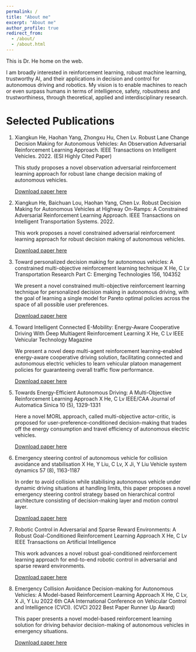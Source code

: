 ```yaml
---
permalink: /
title: "About me"
excerpt: "About me"
author_profile: true
redirect_from: 
  - /about/
  - /about.html
---
```


This is Dr. He home on the web.

I am broadly interested in reinforcement learning, robust machine learning, trustworthy AI, and their applications in decision and control for autonomous driving and robotics. My vision is to enable machines to reach or even surpass humans in terms of intelligence, safety, robustness and trustworthiness, through theoretical, applied and interdisciplinary research. 


Selected Publications
======
1. Xiangkun He, Haohan Yang, Zhongxu Hu, Chen Lv. Robust Lane Change Decision Making for Autonomous Vehicles: An Observation Adversarial Reinforcement Learning Approach. IEEE Transactions on Intelligent Vehicles. 2022. (ESI Highly Cited Paper)

    This study proposes a novel observation adversarial reinforcement learning approach for robust lane change decision making of autonomous vehicles.

    [Download paper here](https://www.researchgate.net/publication/359776714_Robust_Lane_Change_Decision_Making_for_Autonomous_Vehicles_An_Observation_Adversarial_Reinforcement_Learning_Approach)

2. Xiangkun He, Baichuan Lou, Haohan Yang, Chen Lv. Robust Decision Making for Autonomous Vehicles at Highway On-Ramps: A Constrained Adversarial Reinforcement Learning Approach. IEEE Transactions on Intelligent Transportation Systems. 2022.

    This work proposes a novel constrained adversarial reinforcement learning approach for robust decision making of autonomous vehicles.

    [Download paper here](https://www.researchgate.net/publication/369552496_Robust_Decision_Making_for_Autonomous_Vehicles_at_Highway_On-Ramps_A_Constrained_Adversarial_Reinforcement_Learning_Approach)

3. Toward personalized decision making for autonomous vehicles: A constrained multi-objective reinforcement learning technique
X He, C Lv
Transportation Research Part C: Emerging Technologies 156, 104352

    We present a novel constrained multi-objective reinforcement learning technique for personalized decision making in autonomous driving, with the goal of learning a single model for Pareto optimal policies across the space of all possible user preferences.

    [Download paper here](https://www.sciencedirect.com/science/article/abs/pii/S0968090X2300342X?via%3Dihub)

4. Toward Intelligent Connected E-Mobility: Energy-Aware Cooperative Driving With Deep Multiagent Reinforcement Learning
X He, C Lv
IEEE Vehicular Technology Magazine

    We present a novel deep multi-agent reinforcement learning-enabled energy-aware cooperative driving solution, facilitating connected and autonomous electric vehicles to learn vehicular platoon management policies for guaranteeing overall traffic flow performance.

    [Download paper here](https://www.researchgate.net/publication/372589389_Toward_Intelligent_Connected_E-Mobility_Energy-Aware_Cooperative_Driving_With_Deep_Multiagent_Reinforcement_Learning)

5. Towards Energy-Efficient Autonomous Driving: A Multi-Objective Reinforcement Learning Approach
X He, C Lv
IEEE/CAA Journal of Automatica Sinica 10 (5), 1329-1331

    Here a novel MORL approach, called multi-objective actor-critic, is proposed for user-preference-conditioned decision-making that trades off the energy consumption and travel efficiency of autonomous electric vehicles.

    [Download paper here](https://www.researchgate.net/publication/370446444_Towards_Energy-Efficient_Autonomous_Driving_A_Multi-Objective_Reinforcement_Learning_Approach)

6. Emergency steering control of autonomous vehicle for collision avoidance and stabilisation
X He, Y Liu, C Lv, X Ji, Y Liu
Vehicle system dynamics 57 (8), 1163-1187

    In order to avoid collision while stabilising autonomous vehicle under dynamic driving situations at handling limits, this paper proposes a novel emergency steering control strategy based on hierarchical control architecture consisting of decision-making layer and motion control layer.

    [Download paper here](https://www.researchgate.net/publication/328690797_Emergency_steering_control_of_autonomous_vehicle_for_collision_avoidance_and_stabilisation)
7. Robotic Control in Adversarial and Sparse Reward Environments: A Robust Goal-Conditioned Reinforcement Learning Approach
X He, C Lv
IEEE Transactions on Artificial Intelligence

    This work advances a novel robust goal-conditioned reinforcement learning approach for end-to-end robotic control in adversarial and sparse reward environments.

    [Download paper here](https://ieeexplore.ieee.org/document/10018434)
8. Emergency Collision Avoidance Decision-making for Autonomous Vehicles: A Model-based Reinforcement Learning Approach
X He, C Lv, X Ji, Y Liu
2022 6th CAA International Conference on Vehicular Control and Intelligence (CVCI). (CVCI 2022 Best Paper Runner Up Award)

    This paper presents a novel model-based reinforcement learning solution for driving behavior decision-making of autonomous vehicles in emergency situations. 

    [Download paper here](https://www.researchgate.net/publication/366148709_Emergency_Collision_Avoidance_Decision-making_for_Autonomous_Vehicles_A_Model-based_Reinforcement_Learning_Approach)
